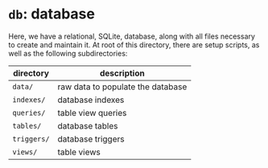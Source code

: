 # `db`: database

Here, we have a relational, SQLite, database, along with all files necessary to create and maintain it. At root of this directory, there are setup scripts, as well as the following subdirectories:

|directory|description|
|---------|-----------|
|`data/`|raw data to populate the database|
|`indexes/`|database indexes|
|`queries/`|table view queries|
|`tables/`|database tables|
|`triggers/`|database triggers|
|`views/`|table views|